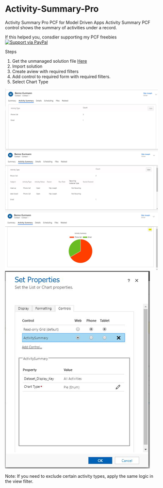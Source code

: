 # Activity-Summary-Pro
Activity Summary Pro PCF for Model Driven Apps
Activity Summary PCF control shows the summary of activities under a record.

If this helped you, consdier supporting my PCF freebies [![Support via PayPal](https://cdn.rawgit.com/twolfson/paypal-github-button/1.0.0/dist/button.svg)](https://paypal.me/nijojosephraju?locale.x=en_GB)

Steps
1. Get the unmanaged solution file [Here](https://1drv.ms/u/s!AnMpKAHpR_ppg44zAqRco0ueDcH42Q?e=4mYy9I "One drive link")
2. Import solution 
3. Create aview with required filters
4. Add control to required form with required filters.
5. Select Chart Type

![alt text](https://github.com/nijos/Activity-Summary-Pro/blob/master/Summary.JPG)
![alt text](https://github.com/nijos/Activity-Summary-Pro/blob/master/expanded.JPG)
![alt text](https://github.com/nijos/Activity-Summary-Pro/blob/master/chart.JPG)
![alt text](https://github.com/nijos/Activity-Summary-Pro/blob/master/config.JPG)


Note: If you need to exclude certain activity types, apply the same logic in the view filter.

